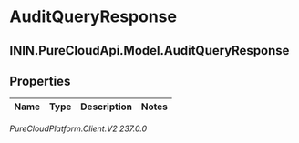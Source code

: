 # AuditQueryResponse

## ININ.PureCloudApi.Model.AuditQueryResponse

## Properties

|Name | Type | Description | Notes|
|------------ | ------------- | ------------- | -------------|



_PureCloudPlatform.Client.V2 237.0.0_

